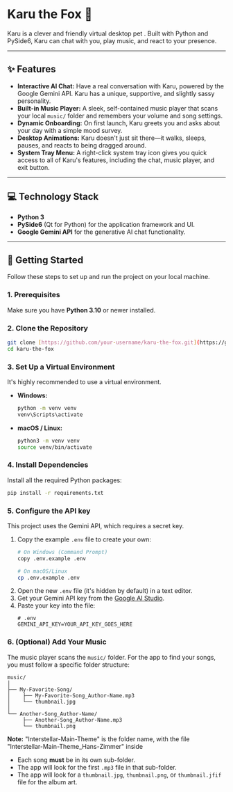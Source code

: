 # Karu the Fox 🦊

Karu is a clever and friendly virtual desktop pet . Built with Python and PySide6, Karu can chat with you, play music, and react to your presence.

<!-- *(Suggestion: Record a 5-10 second GIF of Karu walking, sleeping, and the chat window opening, and place it here!)*
`![Karu Demo GIF](link-to-your-demo-gif.gif)` -->

---

## ✨ Features

* **Interactive AI Chat:** Have a real conversation with Karu, powered by the Google Gemini API. Karu has a unique, supportive, and slightly sassy personality.
* **Built-in Music Player:** A sleek, self-contained music player that scans your local `music/` folder and remembers your volume and song settings.
* **Dynamic Onboarding:** On first launch, Karu greets you and asks about your day with a simple mood survey.
* **Desktop Animations:** Karu doesn't just sit there—it walks, sleeps, pauses, and reacts to being dragged around.
* **System Tray Menu:** A right-click system tray icon gives you quick access to all of Karu's features, including the chat, music player, and exit button.

---

<!-- ## 🖼️ Screenshots

*(Replace these with actual screenshots of your app)*

| Chat Window | Music Player |
| :---: | :---: |
| `` | `` |

--- -->

## 💻 Technology Stack

* **Python 3**
* **PySide6** (Qt for Python) for the application framework and UI.
* **Google Gemini API** for the generative AI chat functionality.

---

## 🚀 Getting Started

Follow these steps to set up and run the project on your local machine.

### 1. Prerequisites

Make sure you have **Python 3.10** or newer installed.

### 2. Clone the Repository

```bash
git clone [https://github.com/your-username/karu-the-fox.git](https://github.com/your-username/karu-the-fox.git)
cd karu-the-fox
```

### 3. Set Up a Virtual Environment

It's highly recommended to use a virtual environment.

* **Windows:**
    ```bash
    python -m venv venv
    venv\Scripts\activate
    ```
* **macOS / Linux:**
    ```bash
    python3 -m venv venv
    source venv/bin/activate
    ```

### 4. Install Dependencies

Install all the required Python packages:

```bash
pip install -r requirements.txt
```

### 5. Configure the API key

This project uses the Gemini API, which requires a secret key.

1.  Copy the example `.env` file to create your own:
    ```bash
    # On Windows (Command Prompt)
    copy .env.example .env
    
    # On macOS/Linux
    cp .env.example .env
    ```
2.  Open the new `.env` file (it's hidden by default) in a text editor.
3.  Get your Gemini API key from the [Google AI Studio](https://aistudio.google.com/app/apikey).
4.  Paste your key into the file:
    ```
    # .env
    GEMINI_API_KEY=YOUR_API_KEY_GOES_HERE
    ```

### 6. (Optional) Add Your Music

The music player scans the `music/` folder. For the app to find your songs, you must follow a specific folder structure:

```
music/
│
├── My-Favorite-Song/
│    ├── My-Favorite-Song_Author-Name.mp3
│    └── thumbnail.jpg
│
└── Another-Song_Author-Name/
     ├── Another-Song_Author-Name.mp3
     └── thumbnail.png
```

**Note:** "Interstellar-Main-Theme" is the folder name, with the file "Interstellar-Main-Theme_Hans-Zimmer" inside

* Each song **must** be in its own sub-folder.
* The app will look for the first `.mp3` file in that sub-folder.
* The app will look for a `thumbnail.jpg`, `thumbnail.png`, or `thumbnail.jfif` file for the album art.